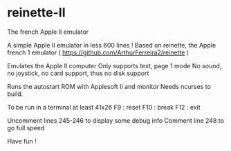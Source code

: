 # reinette-II
The french Apple II emulator

A simple Apple II emulator in less 600 lines !
Based on reinette, the Apple french 1 emulator ( https://github.com/ArthurFerreira2/reinette )

Emulates the Apple II computer
Only supports text, page 1 mode
No sound, no joystick, no card support, thus no disk support

Runs the autostart ROM with Applesoft II and monitor
Needs ncurses to build.

To be run in a terminal at least 41x26
F9  : reset
F10 : break
F12 : exit

Uncomment lines 245-246 to display some debug info
Comment line 248 to go full speed

Have fun !
